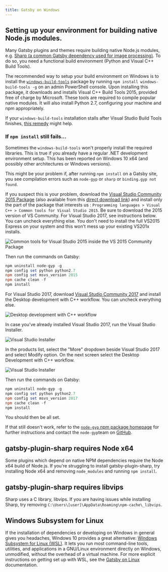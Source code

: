 ```yaml
---
title: Gatsby on Windows
---
```


## Setting up your environment for building native Node.js modules.

Many Gatsby plugins and themes require building native Node.js modules, e.g.
[Sharp (a common Gatsby dependency used for image processing)](/packages/gatsby-plugin-sharp/).
To do so, you need a functional build environment (Python and Visual C++ Build
Tools).

The recommended way to setup your build environment on Windows is to install the
[`windows-build-tools`](https://github.com/felixrieseberg/windows-build-tools)
package by running `npm install windows-build-tools -g` on an admin PowerShell
console. Upon installing this package, it downloads and installs Visual C++
Build Tools 2015, provided free of charge by Microsoft. These tools are required
to compile popular native modules. It will also install Python 2.7, configuring
your machine and npm appropriately.

If your `windows-build-tools` installation stalls after Visual Studio Build Tools finishes, [this remedy](https://github.com/felixrieseberg/windows-build-tools/issues/47#issuecomment-296881488) might help.

### If `npm install` still fails...

Sometimes the `windows-build-tools` won't properly install the required
libraries. This is true if you already have a regular .NET development
environment setup. This has been reported on Windows 10 x64 (and possibly other
architectures or Windows versions).

This might be your problem if, after running `npm install` on a Gatsby site, you
see compilation errors such as `node-gyp` or `sharp` or `binding.gyp not found`.

If you suspect this is your problem, download the
[Visual Studio Community 2015 Package](https://www.visualstudio.com/vs/older-downloads/) (also available from this [direct download link](https://go.microsoft.com/fwlink/?LinkId=532606&clcid=0x409))
and install only the part of the package that interests us : `Programming languages > Visual C++ > Common tools for Visual Studio 2015`. Be sure to
download the 2015 version of VS Community. For Visual Studio 2017, see instructions below. You can uncheck everything else. You don't need to install the full
VS2015 Express on your system and this won't mess up your existing VS201x
installs.

![Common tools for Visual Studio 2015 inside the VS 2015 Community Package](https://i.stack.imgur.com/J1aet.png)

Then run the commands on Gatsby:

```powershell
npm uninstall node-gyp -g
npm config set python python2.7
npm config set msvs_version 2015
npm cache clean -f
npm install
```

For Visual Studio 2017, download [Visual Studio Community 2017](https://visualstudio.microsoft.com/vs/community/) and install the Desktop development with C++ workflow. You can uncheck everything else.

![Desktop development with C++ workflow](https://i.imgur.com/dPknorD.png)

In case you've already installed Visual Studio 2017, run the Visual Studio Installer.

![Visual Studio Installer](https://i.imgur.com/H5PVEbu.png)

In the products list, select the "More" dropdown beside Visual Studio 2017 and select Modify option. On the next screen select the Desktop Development with C++ workflow.

![Visual Studio Installer](https://i.imgur.com/7SFsS99.png)

Then run the commands on Gatsby:

```powershell
npm uninstall node-gyp -g
npm config set python python2.7
npm config set msvs_version 2017
npm cache clean -f
npm install
```

You should then be all set.

If that still doesn't work, refer to the
[`node-gyp` npm package homepage](https://www.npmjs.com/package/node-gyp) for
further instructions and contact the `node-gyp`team on
[GitHub](https://github.com/nodejs/node-gyp/issues).

## gatsby-plugin-sharp requires Node x64

Some plugins which depend on native NPM dependencies require the Node x64 build of Node.js. If you're struggling to install gatsby-plugin-sharp, try installing Node x64 and removing `node_modules` and running `npm install`.

## gatsby-plugin-sharp requires libvips

Sharp uses a C library, libvips. If you are having issues while installing Sharp, try removing `C:\Users\[user]\AppData\Roaming\npm-cache\_libvips`.

## Windows Subsystem for Linux

If the installation of dependencies or developing on Windows in general gives you headaches, Windows 10 provides a great alternative: [Windows Subsystem for Linux (WSL)](https://docs.microsoft.com/en-us/windows/wsl/about). It lets you run most command-line tools, utilities, and applications in a GNU/Linux environment directly on Windows, unmodified, without the overhead of a virtual machine. For more explicit instructions on getting set up with WSL, see the [Gatsby on Linux](/docs/gatsby-on-linux/#windows-subsystem-linux-wsl) documentation.
